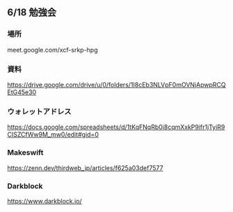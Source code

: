 ## 6/18 勉強会

### 場所
meet.google.com/xcf-srkp-hpg

### 資料
https://drive.google.com/drive/u/0/folders/1I8cEb3NLVpF0mOVNjApwpRCQEtG45e30

### ウォレットアドレス
https://docs.google.com/spreadsheets/d/1tKqFNqRb0i8cqmXxkP9ifr1jTyiR9CISZCfWw9M_mw0/edit#gid=0

### Makeswift
https://zenn.dev/thirdweb_jp/articles/f625a03def7577

### Darkblock
https://www.darkblock.io/